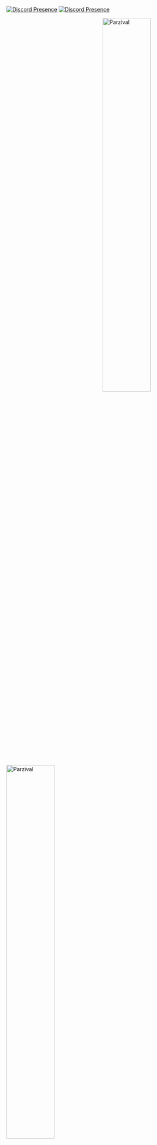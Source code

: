 [![Discord Presence](https://lanyard-profile-readme.vercel.app/api/852835374559658014 )](https://discord.com/users/852835374559658014)
[![Discord Presence](https://lanyard-profile-readme.vercel.app/api/288383542604333057 )](https://discord.com/users/288383542604333057) </br>
<p><img align="right" width="50%" src="https://github-readme-stats.vercel.app/api/top-langs?username=seavortex&theme=dark&show_icons=true&locale=en&layout=compact" alt="Parzival"  /></p><p>&nbsp;<img align="center" width="50%" src="https://github-readme-stats.vercel.app/api?username=JeParzival&theme=dark&show_icons=true&locale=en" alt="Parzival"  ></p>
                  
🔗 &nbsp;**Contact with me**
<p align="left">
<a href="https://discord.com/devmind" target"blank_"><img src="https://img.shields.io/badge/DevMind%20-7289DA.svg?&style=for-the-badge&logo=discord&logoColor=white"></a>
<a href="https://open.spotify.com/user/31dj7rpkh76vh2maepbxi57i6a3e" target"blank_"><img src="https://img.shields.io/badge/Spotify%20-1ed760.svg?&style=for-the-badge&logo=spotify&logoColor=white"></a>
<a href="https://instagram.com/fck_parzival" target"blank_"><img src="https://img.shields.io/badge/INSTAGRAM%20-DC3175.svg?&style=for-the-badge&logo=instagram&logoColor=white"></a>
</br><img src="https://komarev.com/ghpvc/?username=JeParzival&color=dc143c"/>
 </br>

🔗 &nbsp;**Database**
<p align="left">
<a href="https://www.mongodb.com" target="_blank"> <img src="https://cdn.iconscout.com/icon/free/png-256/mongodb-3629020-3030245.png" alt="mongodb" width="40" height="40"/> </a>
<a href="https://www.mysql.com/" target="_blank"> <img src="https://www.freepnglogos.com/uploads/logo-mysql-png/logo-mysql-mysql-logo-png-images-are-download-crazypng-21.png" alt="mysql" width="40" height="40"/> </a>  </br>

🔗 &nbsp; **Software Languages**
<p align="left">  
<a href="#" target="_blank"> <img src="https://turkmenzaman.com/assets/images/javascript-39417.png" alt="JavaScript" width="40" height="40"/> </a>
<a href="#" target="_blank"> <img src="https://cdn-icons-png.flaticon.com/512/732/732212.png" alt="HTML" width="40" height="40"/> </a>
<a href="#" target="_blank"> <img src="https://static.cdnlogo.com/logos/c/18/css.svg" alt="css" width="40" height="40"/> </a>
<a href="#" target="_blank"> <img src="https://hackaday.com/wp-content/uploads/2019/09/python-logo.png" alt="py" width="40" height="40"/> </a>
<a href="#" target="_blank"> <img src="https://cdn.worldvectorlogo.com/logos/c--4.svg" alt="bashscript" width="40" height="40"/> </a>
<a href="#" target="_blank"> <img src="https://www.linuxjournal.com/sites/default/files/styles/360_250/public/nodeimage/story/bash-icon_0.png?itok=JZG6p4sq" alt="c#" width="40" height="40"/> </a></br>
   
🔗 &nbsp;**Programs**
<p align="left">
<a href="https://code.visualstudio.com/" target="_blank"> <img src="https://upload.wikimedia.org/wikipedia/commons/thumb/a/af/Adobe_Photoshop_CC_icon.svg/1051px-Adobe_Photoshop_CC_icon.svg.png" alt="photoshop" width="40" height="40"/> </a>
<a href="https://www.photoshop.com/en" target="_blank"> <img src="https://upload.wikimedia.org/wikipedia/commons/thumb/9/9a/Visual_Studio_Code_1.35_icon.svg/2048px-Visual_Studio_Code_1.35_icon.svg.png" alt="visualstudio" width="40" height="40"/> </a>
<a href="https://www.adobe.com/tr/products/aftereffects.html?skwcid=AL!3085!3!340872476126!e!!g!!adobe%20after%20effect&mv=search&sdid=MYYBRYZH&ef_id=Cj0KCQiAwqCOBhCdARIsAEPyW9kMiApFZMNQn4mYFQioZh6fsXfo1q9snW8rdylnBq2p-cBmcyRz-IAaAq-REALw_wcB:G:s&s_kwcid=AL!3085!3!" target="_blank"> <img src="https://upload.wikimedia.org/wikipedia/commons/thumb/c/cb/Adobe_After_Effects_CC_icon.svg/2101px-Adobe_After_Effects_CC_icon.svg.png" alt="aftereffects" width="40" height="40"/> </a>  
<a href="https://nodejs.org/en/" target="_blank"> <img src="https://www.pikpng.com/pngl/b/430-4309640_js-logo-nodejs-logo-clipart.png" alt="visualstudio" width="40" height="40"/> </a>  

